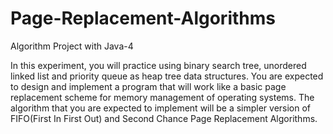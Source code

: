 # Page-Replacement-Algorithms

Algorithm Project with Java-4

In this experiment, you will practice using binary search tree, unordered linked list and priority
queue as heap tree data structures. You are expected to design and implement a program that
will work like a basic page replacement scheme for memory management of operating systems.
The algorithm that you are expected to implement will be a simpler version of FIFO(First In
First Out) and Second Chance Page Replacement Algorithms.
